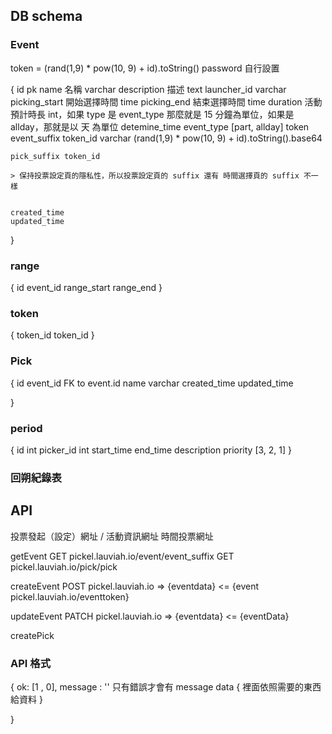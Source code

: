 ## DB schema
### Event

token = (rand(1,9) * pow(10, 9) + id).toString()
password 自行設置

{
    id pk
    name 名稱 varchar 
    description 描述 text
    launcher_id varchar
    picking_start 開始選擇時間 time
    picking_end 結束選擇時間 time
    duration 活動預計時長 int，如果 type 是 event_type 那麼就是 15 分鐘為單位，如果是 allday，那就是以 天 為單位
    detemine_time
    event_type [part, allday]
    token 
    event_suffix token_id varchar (rand(1,9) * pow(10, 9) + id).toString().base64 
    
    pick_suffix token_id 

    > 保持投票設定頁的隱私性，所以投票設定頁的 suffix 還有 時間選擇頁的 suffix 不一樣


    created_time
    updated_time
}



### range
{
    id 
    event_id
    range_start
    range_end
}

### token
{
    token_id
    token_id
}


### Pick

{
    id
    event_id FK to event.id
    name varchar
    created_time
    updated_time
    
}

### period 
{
    id int
    picker_id int
    start_time
    end_time
    description
    priority [3, 2, 1]
}



### 回朔紀錄表


## API


投票發起（設定）網址 / 活動資訊網址
時間投票網址




getEvent
GET pickel.lauviah.io/event/event_suffix
GET pickel.lauviah.io/pick/pick

createEvent
POST pickel.lauviah.io 
=> {eventdata}
<= {event pickel.lauviah.io/eventtoken}

updateEvent
PATCH pickel.lauviah.io
=> {eventdata}
<= {eventData}

createPick


### API 格式

{
    ok: [1 , 0],
    message : '' 只有錯誤才會有 message 
    data {
        裡面依照需要的東西給資料
    }


}
